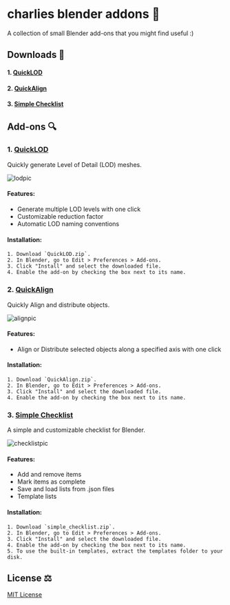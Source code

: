 # charlies blender addons 🧩

A collection of small Blender add-ons that you might find useful :)

## Downloads 💾
#### 1. [QuickLOD](https://github.com/charlie-oshea/charlies-blender-addons/blob/main/QuickLOD.zip)
#### 2. [QuickAlign](https://github.com/charlie-oshea/charlies-blender-addons/blob/main/QuickAlign.zip)
#### 3. [Simple Checklist](https://github.com/charlie-oshea/charlies-blender-addons/blob/main/simple_checklist.zip)

## Add-ons 🔍

### 1. [QuickLOD](https://github.com/charlie-oshea/charlies-blender-addons/blob/main/QuickLOD.zip)

Quickly generate Level of Detail (LOD) meshes.

![lodpic](https://github.com/user-attachments/assets/fbc85f58-e6e9-433c-9ff1-6d46c76c12e0)

#### Features:
- Generate multiple LOD levels with one click
- Customizable reduction factor
- Automatic LOD naming conventions

#### Installation:
    1. Download `QuickLOD.zip`.
    2. In Blender, go to Edit > Preferences > Add-ons.
    3. Click "Install" and select the downloaded file.
    4. Enable the add-on by checking the box next to its name.

### 2. [QuickAlign](https://github.com/charlie-oshea/charlies-blender-addons/blob/main/QuickAlign.zip)

Quickly Align and distribute objects.

![alignpic](https://github.com/user-attachments/assets/a682e06d-234d-4624-8196-ee91afcb1fb8)

#### Features:
- Align or Distribute selected objects along a specified axis with one click

#### Installation:
    1. Download `QuickAlign.zip`.
    2. In Blender, go to Edit > Preferences > Add-ons.
    3. Click "Install" and select the downloaded file.
    4. Enable the add-on by checking the box next to its name.


### 3. [Simple Checklist](https://github.com/charlie-oshea/charlies-blender-addons/blob/main/simple_checklist.zip)

A simple and customizable checklist for Blender.

![checklistpic](https://github.com/user-attachments/assets/a98993d0-9136-4046-9dbd-e3fda7ccd342)

#### Features:
- Add and remove items
- Mark items as complete
- Save and load lists from .json files
- Template lists

#### Installation:
    1. Download `simple_checklist.zip`.
    2. In Blender, go to Edit > Preferences > Add-ons.
    3. Click "Install" and select the downloaded file.
    4. Enable the add-on by checking the box next to its name.
    5. To use the built-in templates, extract the templates folder to your disk.

## License ⚖️

[MIT License](https://github.com/charlie-oshea/charlies-blender-addons/blob/main/LICENSE)
